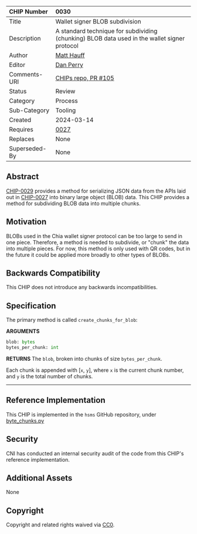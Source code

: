 CHIP Number   | 0030
:-------------|:----
Title     	  | Wallet signer BLOB subdivision
Description   | A standard technique for subdividing (chunking) BLOB data used in the wallet signer protocol
Author    	  | [Matt Hauff](https://github.com/Quexington)
Editor        | [Dan Perry](https://github.com/danieljperry)
Comments-URI  | [CHIPs repo, PR #105](https://github.com/Chia-Network/chips/pull/105)
Status        | Review
Category      | Process
Sub-Category  | Tooling
Created   	  | 2024-03-14
Requires  	  | [0027](https://github.com/Chia-Network/chips/pull/102)
Replaces      | None
Superseded-By | None

## Abstract

[CHIP-0029](https://github.com/Chia-Network/chips/pull/104) provides a method for serializing JSON data from the APIs laid out in [CHIP-0027](https://github.com/Chia-Network/chips/pull/102) into binary large object (BLOB) data. This CHIP provides a method for subdividing BLOB data into multiple chunks.

## Motivation

BLOBs used in the Chia wallet signer protocol can be too large to send in one piece. Therefore, a method is needed to subdivide, or "chunk" the data into multiple pieces. For now, this method is only used with QR codes, but in the future it could be applied more broadly to other types of BLOBs.

## Backwards Compatibility

This CHIP does not introduce any backwards incompatibilities.

## Specification

The primary method is called `create_chunks_for_blob`:

**ARGUMENTS**
```py
blob: bytes
bytes_per_chunk: int
```

**RETURNS**
The `blob`, broken into chunks of size `bytes_per_chunk`.

Each chunk is appended with [`x`, `y`], where `x` is the current chunk number, and `y` is the total number of chunks.

---

## Reference Implementation

This CHIP is implemented in the `hsms` GitHub repository, under [byte_chunks.py](https://github.com/Chia-Network/hsms/blob/a0e6ef2752800195d61336fb0c5e6074ee394728/hsms/util/byte_chunks.py)

## Security

CNI has conducted an internal security audit of the code from this CHIP's reference implementation.

## Additional Assets

None

## Copyright
Copyright and related rights waived via [CC0](https://creativecommons.org/publicdomain/zero/1.0/).
